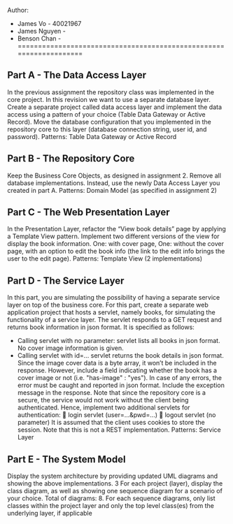Author: 
  - James Vo - 40021967 
  - James Nguyen - 
  - Benson Chan - 
===================================================================

Part A - The Data Access Layer
-----------------------------
In the previous assignment the repository class was implemented in the core project. In
this revision we want to use a separate database layer. Create a separate project called
data access layer and implement the data access using a pattern of your choice (Table
Data Gateway or Active Record).
Move the database configuration that you implemented in the repository core to this layer
(database connection string, user id, and password).
Patterns: Table Data Gateway or Active Record

Part B - The Repository Core
-----------------------------
Keep the Business Core Objects, as designed in assignment 2. Remove all database
implementations. Instead, use the newly Data Access Layer you created in part A.
Patterns: Domain Model (as specified in assignment 2)


Part C - The Web Presentation Layer
-----------------------------
In the Presentation Layer, refactor the “View book details” page by applying a Template
View pattern. Implement two different versions of the view for display the book
information. One: with cover page, One: without the cover page, with an option to edit
the book info (the link to the edit info brings the user to the edit page).
Patterns: Template View (2 implementations)

Part D - The Service Layer
-----------------------------
In this part, you are simulating the possibility of having a separate service layer on top of
the business core. For this part, create a separate web application project that hosts a
servlet, namely books, for simulating the functionality of a service layer. The servlet
responds to a GET request and returns book information in json format. It is specified as
follows:
- Calling servlet with no parameter:
servlet lists all books in json format. No cover image information is given.
- Calling servlet with id=…
servlet returns the book details in json format. Since the image cover data is a byte
array, it won’t be included in the response. However, include a field indicating
whether the book has a cover image or not (i.e. "has-image" : "yes").
In case of any errors, the error must be caught and reported in json format. Include the
exception message in the response.
Note that since the repository core is a secure, the service would not work without the
client being authenticated. Hence, implement two additional servlets for authentication:
 login servlet (user=…&pwd=…)
 logout servlet (no parameter)
It is assumed that the client uses cookies to store the session. Note that this is not a REST
implementation.
Patterns: Service Layer

Part E - The System Model
-----------------------------
Display the system architecture by providing updated UML diagrams and showing the
above implementations. 
3
For each project (layer), display the class diagram, as well as showing one sequence
diagram for a scenario of your choice. Total of diagrams: 8.
For each sequence diagrams, only list classes within the project layer and only the top
level class(es) from the underlying layer, if applicable
